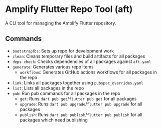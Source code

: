 # Amplify Flutter Repo Tool (aft)

A CLI tool for managing the Amplify Flutter repository.

## Commands

- `bootstrap`/`bs`: Sets up repo for development work
- `clean`: Cleans temporary files and build artifacts for all packages
- `deps check`: Checks dependencies of all packages against `aft.yaml`
- `generate`: Generates various repo items
  - `workflows`: Generates GitHub actions workflows for all packages in the repo
- `link`: Links all packages together using `pubspec_overrides.yaml`
- `list`: Lists all packages in the repo
- `pub`: Run pub commands for all packages in the repo
  - `get`: Runs `dart pub get`/`flutter pub get` for all packages
  - `upgrade`: Runs `dart pub upgrade`/`flutter pub upgrade` for all packages
  - `publish`: Runs `dart pub publish`/`flutter pub publish` for all packages which need publishing
